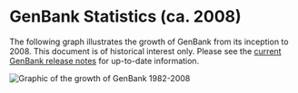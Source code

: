 
# GenBank Statistics (ca. 2008)

The following graph illustrates the growth of GenBank from its inception to 2008\. This document is of historical interest only. Please see the [current GenBank release notes](ftp://ftp.ncbi.nih.gov/genbank/gbrel.txt) for up-to-date information.

![Graphic of the growth of GenBank 1982-2008](/core/assets/genbank/images/genbankgrowth.jpg)

</div>

</div>